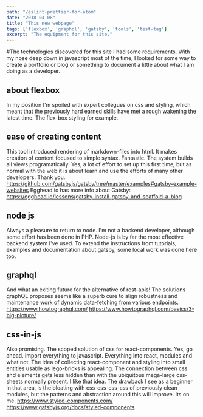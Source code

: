 ```yaml
---
path: "/eslint-prettier-for-atom"
date: "2018-04-08"
title: "This new webpage"
tags: ['flexbox', 'graphql', 'gatsby', 'tools', 'test-tag']
excerpt: "The equipment for this site."
---
```

#The technologies discovered for this site
I had some requirements. With my nose deep down in javascript most of the time, I looked for some way to create a portfolio or blog or something to document a little about what I am doing as a developer.
## about flexbox
In my position I'm spoiled with expert collegues on css and styling, which meant that the previously hard earned skills have met a rough wakening the latest time. The flex-box styling for example.
## ease of creating content
This tool introduced rendering of markdown-files into html. It makes creation of content focused to simple syntax. Fantastic. The system builds all views programatically. Yes, a lot of effort to set up this first time, but as normal with the web it is about learn and use the efforts of many other developers. Thank you.
https://github.com/gatsbyjs/gatsby/tree/master/examples#gatsby-example-websites
Egghead.io has more info about Gatsby: https://egghead.io/lessons/gatsby-install-gatsby-and-scaffold-a-blog
## node js
Always a pleasure to return to node. I'm not a backend developer, although some effort has been done in PHP. Node-js is by far the most effective backend system I've used. To extend the instructions from tutorials, examples and documentation about gatsby, some local work was done here too.
## graphql
And what an exiting future for the alternative of rest-apis! The solutions graphQL proposes seems like a superb cure to align robustness and maintenance work of dynamic data-fetching from various endpoints.
https://www.howtographql.com/   https://www.howtographql.com/basics/3-big-picture/  
## css-in-js
Also promising. The scoped solution of css for react-components. Yes, go ahead. Import everything to javascript. Everything into react, modules and what not. The idea of collecting react-component and styling into small entities usable as lego-bricks is appealing. The connection between css and elements gets less hidden than with the ubiquitous mega-large css-sheets normally present. I like that idea. The drawback I see as a beginner in that area, is the bloating with css-css-css-css of previously clean modules, but the patterns and abstraction around this will improve. Its on me.
https://www.styled-components.com/
https://www.gatsbyjs.org/docs/styled-components
